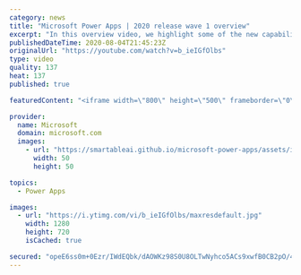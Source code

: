 ```yaml
---
category: news
title: "Microsoft Power Apps | 2020 release wave 1 overview"
excerpt: "In this overview video, we highlight some of the new capabilities included in the latest update to Microsoft Power Apps.      Here are the capabilities covered:     UI enhancements       • Save is always visible       • Chart formatting  Grid user experience enhancements       • Conditional search  "
publishedDateTime: 2020-08-04T21:45:23Z
originalUrl: "https://youtube.com/watch?v=b_ieIGfOlbs"
type: video
quality: 137
heat: 137
published: true

featuredContent: "<iframe width=\"800\" height=\"500\" frameborder=\"0\" src=\"https://www.youtube.com/embed/b_ieIGfOlbs\" allow=\"accelerometer; autoplay; encrypted-media; gyroscope; picture-in-picture\" allowfullscreen></iframe>"

provider:
  name: Microsoft
  domain: microsoft.com
  images:
    - url: "https://smartableai.github.io/microsoft-power-apps/assets/images/organizations/microsoft.com-50x50.jpg"
      width: 50
      height: 50

topics:
  - Power Apps

images:
  - url: "https://i.ytimg.com/vi/b_ieIGfOlbs/maxresdefault.jpg"
    width: 1280
    height: 720
    isCached: true

secured: "opeE6ss0m+0Ezr/IWdEQbk/dAOWKz98S0U8OLTwNyhco5ACs9xwfB0CB2pO/4VP4E45JOU/TFwuHO+XaPUVswOUTLaDVrLDKfJd4WoZOOFunfusFkEREen5W7pnEycbcBv7Yd0Y8zwNjcWiQC6Lzr11oK4lQKBEsDQ8kzpRWpQubUCV+Z2mmAtO/WOTH2Yv4dDFmnm4KJLVZiRZkWWKDCOPl7Mfc1FBx7Gbe73rAXJmMHX2oxDLc8XKgFqG9RzLf1UJ+QS8J3JSCx/4aoqw7DQ9ODdQiYMRse0SXScbWdfd4lxcqW0cg/8gXWbsHwjKtbGunKlPJod3OKIQVgdKyETCmriQXOuK5071nvZugPc5CZX4U+q/mk4MG3lBC/lR2GRNmTBy7MkJ6Gq5lvDlZHzGBrfiRv7FrtCxi6UJASD72KuXEOgL/R/WymFLqilOZ;x1CGSBBEeSHZPjITITGcYQ=="
---
```


